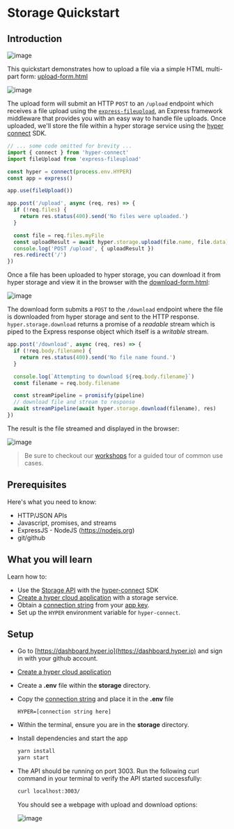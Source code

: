 # Storage Quickstart

## Introduction

![image](https://user-images.githubusercontent.com/2467354/161280951-49bbe79d-ad6d-4262-87fd-1e6e79ece3d8.png)

This quickstart demonstrates how to upload a file via a simple HTML multi-part form: [upload-form.html](upload-form.html)

![image](https://user-images.githubusercontent.com/2467354/161281549-0c015270-574d-4ecc-84d4-4cc337be62dc.png)

The upload form will submit an HTTP `POST` to an `/upload` endpoint which receives a file upload using the [`express-fileupload`](https://github.com/richardgirges/express-fileupload), an  Express framework middleware that provides you with an easy way to handle file uploads. Once uploaded, we'll store the file within a hyper storage service using the [hyper connect](https://docs.hyper.io/hyper-connect) SDK.

```js
// ... some code omitted for brevity ...
import { connect } from 'hyper-connect'
import fileUpload from 'express-fileupload'

const hyper = connect(process.env.HYPER)
const app = express()

app.use(fileUpload())

app.post('/upload', async (req, res) => {
  if (!req.files) {
    return res.status(400).send('No files were uploaded.')
  }

  const file = req.files.myFile
  const uploadResult = await hyper.storage.upload(file.name, file.data)
  console.log('POST /upload', { uploadResult })
  res.redirect('/')
})
```

Once a file has been uploaded to hyper storage, you can download it from hyper storage and view it in the browser with the [download-form.html](download-form.html):

![image](https://user-images.githubusercontent.com/2467354/161284313-ad9626e0-9b80-432f-9dd5-00b3542ac103.png)

The download form submits a `POST` to the `/download` endpoint where the file is downloaded from hyper storage and sent to the HTTP response.  `hyper.storage.download` returns a promise of a _readable_ stream which is piped to the Express response object which itself is a _writable_ stream. 


```js
app.post('/download', async (req, res) => {
  if (!req.body.filename) {
    return res.status(400).send('No file name found.')
  }

  console.log(`Attempting to download ${req.body.filename}`)
  const filename = req.body.filename

  const streamPipeline = promisify(pipeline)
  // download file and stream to response
  await streamPipeline(await hyper.storage.download(filename), res)
})
```

The result is the file streamed and displayed in the browser:

![image](https://user-images.githubusercontent.com/2467354/161286483-f5d507e2-5dae-4845-af8f-f5df34f5bb92.png)

> Be sure to checkout our [workshops](https://github.com/hyper63/workshops-expressjs) for a guided tour of common use cases. 

## Prerequisites

Here's what you need to know:

- HTTP/JSON APIs
- Javascript, promises, and streams
- ExpressJS - NodeJS (https://nodejs.org)
- git/github

## What you will learn

Learn how to:

- Use the [Storage API](https://docs.hyper.io/cloud/storage-api) with the [hyper-connect](https://docs.hyper.io/cloud/hyper-connect) SDK 
- [Create a hyper cloud application](https://docs.hyper.io/cloud/applications#zl-creating-a-new-hyper-application) with a storage service.
- Obtain a [connection string](https://docs.hyper.io/cloud/app-keys#6s-copying-the-key-secret-and-connection-string) from your [app key](https://docs.hyper.io/cloud/app-keys).
- Set up the `HYPER` environment variable for `hyper-connect`.

## Setup

- Go to [https://dashboard.hyper.io](https://dashboard.hyper.io) and sign in with your github account.
- [Create a hyper cloud application](https://docs.hyper.io/cloud/applications#zl-creating-a-new-hyper-application)
- Create a **.env** file within the **storage** directory.
- Copy the [connection string](https://docs.hyper.io/cloud/app-keys#6s-copying-the-key-secret-and-connection-string) and place it in the **.env** file

    ```
    HYPER=[connection string here]
    ```

- Within the terminal, ensure you are in the **storage** directory.
- Install dependencies and start the app

    ```sh
    yarn install
    yarn start
    ```

- The API should be running on port 3003.  Run the following curl command in your terminal to verify the API started successfully:

    ```sh
    curl localhost:3003/
    ```

    You should see a webpage with upload and download options:
    
    ![image](https://user-images.githubusercontent.com/2467354/161280951-49bbe79d-ad6d-4262-87fd-1e6e79ece3d8.png)
    
    

